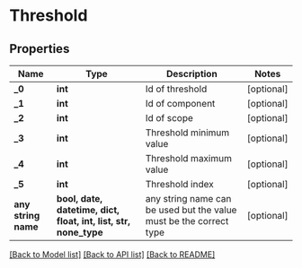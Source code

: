# Threshold


## Properties
Name | Type | Description | Notes
------------ | ------------- | ------------- | -------------
**_0** | **int** | Id of threshold | [optional] 
**_1** | **int** | Id of component | [optional] 
**_2** | **int** | Id of scope | [optional] 
**_3** | **int** | Threshold minimum value | [optional] 
**_4** | **int** | Threshold maximum value | [optional] 
**_5** | **int** | Threshold index | [optional] 
**any string name** | **bool, date, datetime, dict, float, int, list, str, none_type** | any string name can be used but the value must be the correct type | [optional]

[[Back to Model list]](../README.md#documentation-for-models) [[Back to API list]](../README.md#documentation-for-api-endpoints) [[Back to README]](../README.md)


